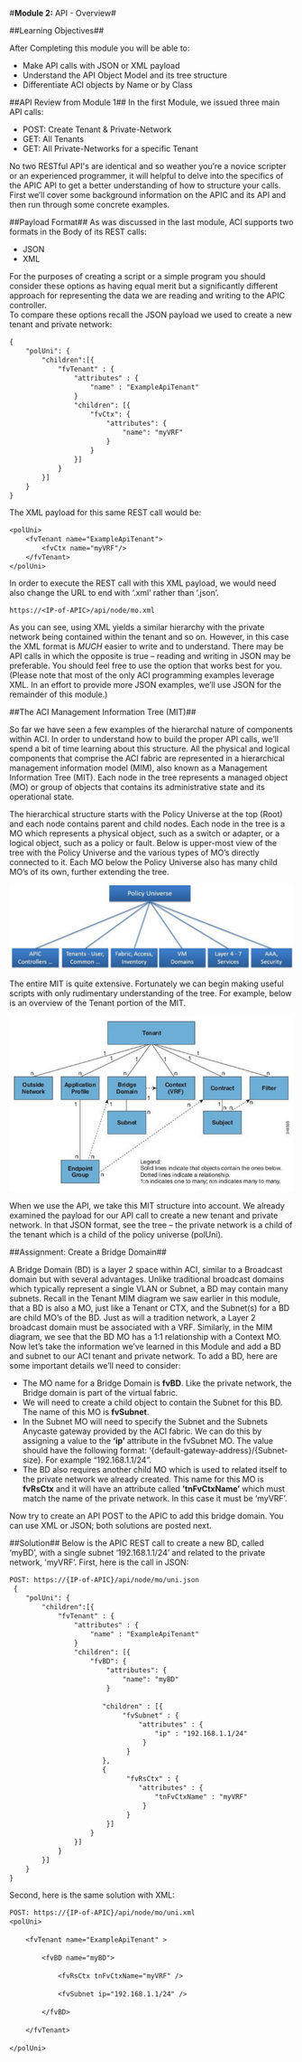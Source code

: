 #**Module 2:** API - Overview#
	
##Learning Objectives##

After Completing this module you will be able to:
- Make API calls with JSON or XML payload 
- Understand the API Object Model and its tree structure
- Differentiate ACI objects by Name or by Class

##API Review from Module 1##
In the first Module, we issued three main API calls:
- POST: Create Tenant & Private-Network
- GET: All Tenants
- GET: All Private-Networks for a specific Tenant

No two RESTful API's are identical and so weather you’re a novice scripter or an experienced programmer, it will helpful to delve into the specifics of the APIC API to get a better understanding of how to structure your calls.  First we’ll cover some background information on the APIC and its API and then run through some concrete examples.

##Payload Format##
As was discussed in the last module, ACI supports two formats in the Body of its REST calls:
- JSON
- XML

For the purposes of creating a script or a simple program you should consider these options as having equal merit but a significantly different approach for representing the data we are reading and writing to the APIC controller.  
To compare these options recall the JSON payload we used to create a new tenant and private network:

```
{
	"polUni": {
      	"children":[{
          	"fvTenant" : {
              	"attributes" : {
                  	"name" : "ExampleApiTenant"
              	}
              	"children": [{
              		"fvCtx": {
                        "attributes": {
                            "name": "myVRF"
                        }
                    }
              	}]
          	}
      	}]
	}
}
```

The XML payload for this same REST call would be:

```
<polUni>
	<fvTenant name="ExampleApiTenant">
		<fvCtx name="myVRF"/>
	</fvTenant>
</polUni>
```

In order to execute the REST call with this XML payload, we would need also change the URL to end with ‘.xml’ rather than ‘.json’.

```
https://<IP-of-APIC>/api/node/mo.xml
```

As you can see, using XML yields a similar hierarchy with the private network being contained within the tenant and so on.  However, in this case the XML format is *MUCH* easier to write and to understand.  There may be API calls in which the opposite is true – reading and writing in JSON may be preferable. You should feel free to use the option that works best for you.  (Please note that most of the only ACI programming examples leverage XML.  In an effort to provide more JSON examples, we’ll use JSON for the remainder of this module.) 	

##The ACI Management Information Tree (MIT)##

So far we have seen a few examples of the hierarchal nature of components within ACI.  In order to understand how to build the proper API calls, we’ll spend a bit of time learning about this structure.
All the physical and logical components that comprise the ACI fabric are represented in a hierarchical management information model (MIM), also known as a Management Information Tree (MIT). Each node in the tree represents a managed object (MO) or group of objects that contains its administrative state and its operational state.

The hierarchical structure starts with the Policy Universe at the top (Root) and each node contains parent and child nodes. Each node in the tree is a MO which represents a physical object, such as a switch or adapter, or a logical object, such as a policy or fault. 
Below is upper-most view of the tree with the Policy Universe and the various types of MO’s directly connected to it. Each MO below the Policy Universe also has many child MO’s of its own, further extending the tree.

![Root Tree](https://github.com/bgosselin/ACI-Learning-Modules/blob/master/Foundation/Module%202%20-%20API%20Overview/Content/policyUniverse.png)

The entire MIT is quite extensive.  Fortunately we can begin making useful scripts with only rudimentary understanding of the tree. For example, below is an overview of the Tenant portion of the MIT. 

![Tenant Tree](https://github.com/bgosselin/ACI-Learning-Modules/blob/master/Foundation/Module%202%20-%20API%20Overview/Content/tenant.png)

When we use the API, we take this MIT structure into account.  We already examined the payload for our API call to create a new tenant and private network. In that JSON format, see the tree – the private network is a child of the tenant which is a child of the policy universe (polUni).

##Assignment: Create a Bridge Domain##

A Bridge Domain (BD) is a layer 2 space within ACI, similar to a Broadcast domain but with several advantages.  Unlike traditional broadcast domains which typically represent a single VLAN or Subnet, a BD may contain many subnets.  Recall in the Tenant MIM diagram we saw earlier in this module, that a BD is also a MO, just like a Tenant or CTX, and the Subnet(s) for a BD are child MO’s of the BD.  Just as will a tradition network, a Layer 2 broadcast domain must be associated with a VRF.  Similarly, in the MIM diagram, we see that the BD MO has a 1:1 relationship with a Context MO.
Now let’s take the information we’ve learned in this Module and add a BD and subnet to our ACI tenant and private network. To add a BD, here are some important details we’ll need to consider:

- The MO name for a Bridge Domain is **fvBD**.  Like the private network, the Bridge domain is part of the virtual fabric.
- We will need to create a child object to contain the Subnet for this BD.  The name of this MO is **fvSubnet**.
- In the Subnet MO will need to specify the Subnet and the Subnets Anycaste gateway provided by the ACI fabric. We can do this by assigning a value to the **‘ip’** attribute in the fvSubnet MO.  The value should have the following format: ‘{default-gateway-address}/{Subnet-size}.  For example “192.168.1.1/24”.
- The BD also requires another child MO which is used to related itself to the private network we already created.  This name for this MO is **fvRsCtx** and it will have an attribute called **’tnFvCtxName’** which must match the name of the private network.  In this case it must be ‘myVRF’.

Now try to create an API POST to the APIC to add this bridge domain.  You can use XML or JSON; both solutions are posted next.

##Solution##
Below is the APIC REST call to create a new BD, called ‘myBD’, with a single subnet ‘192.168.1.1/24’ and related to the private network, 'myVRF’. First, here is the call in JSON:

```
POST: https://{IP-of-APIC}/api/node/mo/uni.json 
 {
    "polUni": {
        "children":[{
            "fvTenant" : {
                "attributes" : {
                    "name" : "ExampleApiTenant"
                }
                "children": [{
                    "fvBD": {
                        "attributes": {
                            "name": "myBD"
                        }
                       
                       "children" : [{
                        	"fvSubnet" : {
                            	"attributes" : {
                                	"ip" : "192.168.1.1/24"
                                 }
                             }
                       },
                       {
                             "fvRsCtx" : {
                             	"attributes" : {
                                	"tnFvCtxName" : "myVRF"
                                 }
                             }                           
                        }]         
                    }
                }]
            }
        }]
    }
}
```

Second, here is the same solution with XML:

```
POST: https://{IP-of-APIC}/api/node/mo/uni.xml
<polUni>

	<fvTenant name="ExampleApiTenant" >

		<fvBD name="myBD">

			<fvRsCtx tnFvCtxName="myVRF" />

			<fvSubnet ip="192.168.1.1/24" />

		</fvBD>
 
	</fvTenant>
        
</polUni>
```